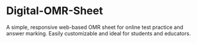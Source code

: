 # Digital-OMR-Sheet
A simple, responsive web-based OMR sheet for online test practice and answer marking. Easily customizable and ideal for students and educators.
